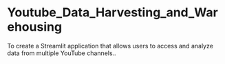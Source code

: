 # Youtube_Data_Harvesting_and_Warehousing
 To create a Streamlit application that allows users to access and analyze data from multiple YouTube channels..
